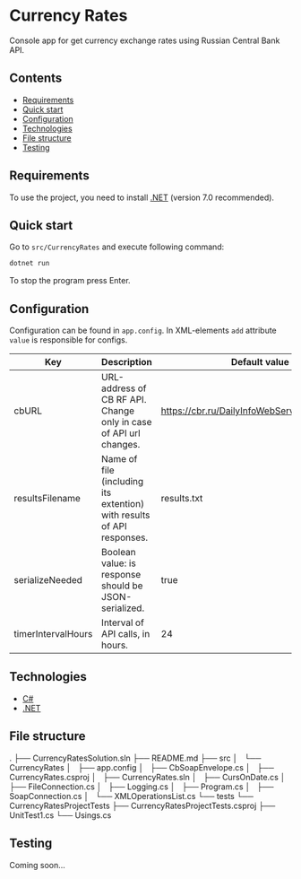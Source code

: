 # Currency Rates

Console app for get currency exchange rates using Russian Central Bank API.

## Contents

- [Requirements](#requirements)
- [Quick start](#quick-start)
- [Configuration](#configuration)
- [Technologies](#technologies)
- [File structure](#file-structure)
- [Testing](#testing)

## Requirements

To use the project, you need to install [.NET](https://dotnet.microsoft.com/en-us/download) (version 7.0 recommended).

## Quick start
Go to `src/CurrencyRates` and execute following command:

```bash
dotnet run
```

To stop the program press Enter.

## Configuration

Configuration can be found in `app.config`. In XML-elements `add` attribute `value` is responsible for configs.

| Key                | Description                                                           | Default value                                  |
|--------------------|-----------------------------------------------------------------------|------------------------------------------------|
| cbURL              | URL-address of CB RF API. Change only in case of API url changes.     | https://cbr.ru/DailyInfoWebServ/DailyInfo.asmx |
| resultsFilename    | Name of file (including its extention) with results of API responses. | results.txt                                    |
| serializeNeeded    | Boolean value: is response should be JSON-serialized.                 | true                                           |
| timerIntervalHours | Interval of API calls, in hours.                                      | 24                                             |

## Technologies

- [C#](https://learn.microsoft.com/ru-ru/dotnet/csharp/)
- [.NET ](https://dotnet.microsoft.com/en-us/)

## File structure

.
├── CurrencyRatesSolution.sln
├── README.md
├── src
│   └── CurrencyRates
│       ├── app.config
│       ├── CbSoapEnvelope.cs
│       ├── CurrencyRates.csproj
│       ├── CurrencyRates.sln
│       ├── CursOnDate.cs
│       ├── FileConnection.cs
│       ├── Logging.cs
│       ├── Program.cs
│       ├── SoapConnection.cs
│       └── XMLOperationsList.cs
└── tests
    └── CurrencyRatesProjectTests
        ├── CurrencyRatesProjectTests.csproj
        ├── UnitTest1.cs
        └── Usings.cs


## Testing

Coming soon...